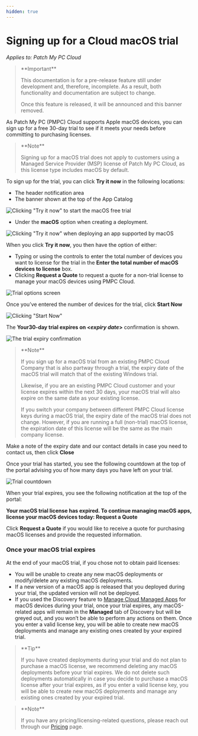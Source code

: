 ```yaml
---
hidden: true
---
```


# Signing up for a Cloud macOS trial

_Applies to: Patch My PC Cloud_

> \*\*Important\*\*
>
> This documentation is for a pre-release feature still under development and, therefore, incomplete. As a result, both functionality and documentation are subject to change.
>
> Once this feature is released, it will be announced and this banner removed.

As Patch My PC (PMPC) Cloud supports Apple macOS devices, you can sign up for a free 30-day trial to see if it meets your needs before committing to purchasing licenses.

> \*\*Note\*\*
>
> Signing up for a macOS trial does not apply to customers using a Managed Service Provider (MSP) license of Patch My PC Cloud, as this license type includes macOS by default.

To sign up for the trial, you can click **Try it now** in the following locations:

* The header notification area
* The banner shown at the top of the App Catalog

![Clicking "Try it now" to start the macOS free trial](../../_images/image-\(21\).png)

* Under the **macOS** option when creating a deployment.

![Clicking "Try it now" when deploying an app supported by macOS](../../_images/image-\(22\).png)

When you click **Try it now**, you then have the option of either:

* Typing or using the controls to enter the total number of devices you want to license for the trial in the **Enter the total number of macOS devices to license** box.
* Clicking **Request a Quote** to request a quote for a non-trial license to manage your macOS devices using PMPC Cloud.

![Trial options screen](../../_images/image-\(23\).png)

Once you’ve entered the number of devices for the trial, click **Start Now**

![Clicking "Start Now"](../../_images/image-\(24\).png)

The **Your30-day trial expires on <**_**expiry date**_**>** confirmation is shown.

![The trial expiry confirmation](../../_images/image-\(27\).png)

> \*\*Note\*\*
>
> If you sign up for a macOS trial from an existing PMPC Cloud Company that is also partway through a trial, the expiry date of the macOS trial will match that of the existing Windows trial.
>
> Likewise, if you are an existing PMPC Cloud customer and your license expires within the next 30 days, your macOS trial will also expire on the same date as your existing license.
>
> If you switch your company between different PMPC Cloud license keys during a macOS trial, the expiry date of the macOS trial does not change. However, if you are running a full (non-trial) macOS license, the expiration date of this license will be the same as the main company license.

Make a note of the expiry date and our contact details in case you need to contact us, then click **Close**

Once your trial has started, you see the following countdown at the top of the portal advising you of how many days you have left on your trial.

![Trial countdown](../../_images/image-\(28\).png)

When your trial expires, you see the following notification at the top of the portal:

**Your macOS trial license has expired. To continue managing macOS apps, license your macOS devices today: Request a Quote**

Click **Request a Quote** if you would like to receive a quote for purchasing macOS licenses and provide the requested information.

### Once your macOS trial expires

At the end of your macOS trial, if you chose not to obtain paid licenses:

* You will be unable to create any new macOS deployments or modify/delete any existing macOS deployments.
* If a new version of a macOS app is released that you deployed during your trial, the updated version will not be deployed.
* If you used the Discovery feature to [Manage Cloud Managed Apps](../discovery-in-cloud/manage-cloud-managed-apps.md) for macOS devices during your trial, once your trial expires, any macOS-related apps will remain in the **Managed** tab of Discovery but will be greyed out, and you won’t be able to perform any actions on them. Once you enter a valid license key, you will be able to create new macOS deployments and manage any existing ones created by your expired trial.

> \*\*Tip\*\*
>
> If you have created deployments during your trial and do not plan to purchase a macOS license, we recommend deleting any macOS deployments before your trial expires. We do not delete such deployments automatically in case you decide to purchase a macOS license after your trial expires, as if you enter a valid license key, you will be able to create new macOS deployments and manage any existing ones created by your expired trial.

> \*\*Note\*\*
>
> If you have any pricing/licensing-related questions, please reach out through our [Pricing](https://patchmypc.com/pricing/) page.
